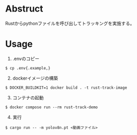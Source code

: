 # Abstruct
Rustからpythonファイルを呼び出してトラッキングを実施する。

# Usage

1. .envのコピー

```
$ cp .env{.example,}
```

2. dockerイメージの構築

```
$ DOCKER_BUILDKIT=1 docker build . -t rust-track-image
```

3. コンテナの起動

```
$ docker compose run --rm rust-track-demo
```

4. 実行

```
$ cargo run -- -m yolov8n.pt <動画ファイル>
```